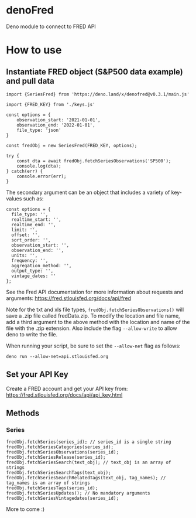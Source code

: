 # denoFred
Deno module to connect to FRED API

# How to use

## Instantiate FRED object (S&P500 data example) and pull data

```
import {SeriesFred} from 'https://deno.land/x/denofred@v0.3.1/main.js'

import {FRED_KEY} from './keys.js'

const options = {
    observation_start: '2021-01-01',
    observation_end: '2022-01-01',
    file_type: 'json'
}

const fredObj = new SeriesFred(FRED_KEY, options);

try {
    const dta = await fredObj.fetchSeriesObservations('SP500');
    console.log(dta);
} catch(err) {
    console.error(err);
}
```

The secondary argument can be an object that includes a variety of key-values such as:

```
const options = {
  file_type: '',
  realtime_start: '',
  realtime_end: '',
  limit: '',
  offset: '',
  sort_order: '',
  observation_start: '',
  observation_end: '',
  units: '',
  frequency: '',
  aggregation_method: '',
  output_type: '',
  vintage_dates: ''
};
```

See the Fred API documentation for more information about requests and arguments: https://fred.stlouisfed.org/docs/api/fred

Note for the txt and xls file types, ```fredObj.fetchSeriesObservations()``` will save a .zip file called fredData.zip. To modify the location and file name, add a third argument to the above method with the location and name of the file with the .zip extension. Also include the flag ```--allow-write``` to allow deno to write the file.

When running your script, be sure to set the ```--allow-net``` flag as follows:

```
deno run --allow-net=api.stlouisfed.org
```

## Set your API Key
Create a FRED account and get your API key from: https://fred.stlouisfed.org/docs/api/api_key.html

## Methods

### Series

```
fredObj.fetchSeries(series_id); // series_id is a single string
fredObj.fetchSeriesCategories(series_id);
fredObj.fetchSeriesObservations(series_id);
fredObj.fetchSeriesRelease(series_id);
fredObj.fetchSeriesSearch(text_obj); // text_obj is an array of strings
fredObj.fetchSeriesSearchTags(text_obj);
fredObj.fetchSeriesSearchRelatedTags(text_obj, tag_names); // tag_names is an array of strings
fredObj.fetchSeriesTags(series_id);
fredObj.fetchSeriesUpdates(); // No mandatory arguments
fredObj.fetchSeriesVintagedates(series_id);
```


More to come :)